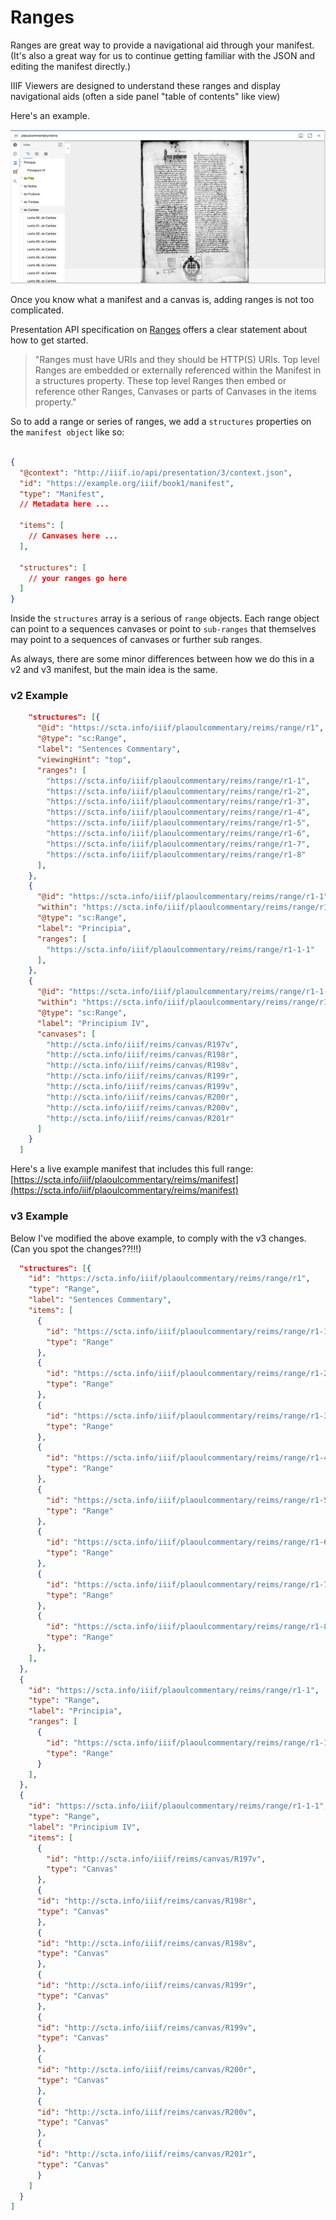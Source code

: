 # Ranges

Ranges are great way to provide a navigational aid through your manifest. (It's also a great way for us to continue getting familiar with the JSON and editing the manifest directly.)

IIIF Viewers are designed to understand these ranges and display navigational aids (often a side panel "table of contents" like view)

Here's an example.

![alt text](imgs/range-image.png)

Once you know what a manifest and a canvas is, adding ranges is not too complicated. 

Presentation API specification on [Ranges](https://iiif.io/api/presentation/3.0/#54-range) offers a clear statement about how to get started.

> "Ranges must have URIs and they should be HTTP(S) URIs. Top level Ranges are embedded or externally referenced within the Manifest in a structures property. These top level Ranges then embed or reference other Ranges, Canvases or parts of Canvases in the items property."

So to add a range or series of ranges, we add a `structures` properties on the `manifest object` like so:

```json

{
  "@context": "http://iiif.io/api/presentation/3/context.json",
  "id": "https://example.org/iiif/book1/manifest",
  "type": "Manifest",
  // Metadata here ...

  "items": [
    // Canvases here ...
  ],

  "structures": [
    // your ranges go here
  ]
}
```

Inside the `structures` array is a serious of `range` objects. Each range object can point to a sequences canvases or point to `sub-ranges` that themselves may point to a sequences of canvases or further sub ranges. 

As always, there are some minor differences between how we do this in a v2 and v3 manifest, but the main idea is the same. 

### v2 Example

```json
    "structures": [{
      "@id": "https://scta.info/iiif/plaoulcommentary/reims/range/r1",
      "@type": "sc:Range",
      "label": "Sentences Commentary",
      "viewingHint": "top",
      "ranges": [
        "https://scta.info/iiif/plaoulcommentary/reims/range/r1-1",
        "https://scta.info/iiif/plaoulcommentary/reims/range/r1-2",
        "https://scta.info/iiif/plaoulcommentary/reims/range/r1-3",
        "https://scta.info/iiif/plaoulcommentary/reims/range/r1-4",
        "https://scta.info/iiif/plaoulcommentary/reims/range/r1-5",
        "https://scta.info/iiif/plaoulcommentary/reims/range/r1-6",
        "https://scta.info/iiif/plaoulcommentary/reims/range/r1-7",
        "https://scta.info/iiif/plaoulcommentary/reims/range/r1-8"
      ],
    },
    {
      "@id": "https://scta.info/iiif/plaoulcommentary/reims/range/r1-1",
      "within": "https://scta.info/iiif/plaoulcommentary/reims/range/r1",
      "@type": "sc:Range",
      "label": "Principia",
      "ranges": [
        "https://scta.info/iiif/plaoulcommentary/reims/range/r1-1-1"
      ],
    },
    {
      "@id": "https://scta.info/iiif/plaoulcommentary/reims/range/r1-1-1",
      "within": "https://scta.info/iiif/plaoulcommentary/reims/range/r1-1",
      "@type": "sc:Range",
      "label": "Principium IV",
      "canvases": [
        "http://scta.info/iiif/reims/canvas/R197v",
        "http://scta.info/iiif/reims/canvas/R198r",
        "http://scta.info/iiif/reims/canvas/R198v",
        "http://scta.info/iiif/reims/canvas/R199r",
        "http://scta.info/iiif/reims/canvas/R199v",
        "http://scta.info/iiif/reims/canvas/R200r",
        "http://scta.info/iiif/reims/canvas/R200v",
        "http://scta.info/iiif/reims/canvas/R201r"
      ]
    }
  ]
```
  
  Here's a live example manifest that includes this full range: [https://scta.info/iiif/plaoulcommentary/reims/manifest](https://scta.info/iiif/plaoulcommentary/reims/manifest)

  ### v3 Example

Below I've modified the above example, to comply with the v3 changes. (Can you spot the changes??!!!)

  ```json
    "structures": [{
      "id": "https://scta.info/iiif/plaoulcommentary/reims/range/r1",
      "type": "Range",
      "label": "Sentences Commentary",
      "items": [
        {
          "id": "https://scta.info/iiif/plaoulcommentary/reims/range/r1-1",
          "type": "Range"
        },
        {
          "id": "https://scta.info/iiif/plaoulcommentary/reims/range/r1-2",
          "type": "Range"
        },
        {
          "id": "https://scta.info/iiif/plaoulcommentary/reims/range/r1-3",
          "type": "Range"
        },
        {
          "id": "https://scta.info/iiif/plaoulcommentary/reims/range/r1-4",
          "type": "Range"
        },
        {
          "id": "https://scta.info/iiif/plaoulcommentary/reims/range/r1-5",
          "type": "Range"
        },
        {
          "id": "https://scta.info/iiif/plaoulcommentary/reims/range/r1-6",
          "type": "Range"
        },
        {
          "id": "https://scta.info/iiif/plaoulcommentary/reims/range/r1-7",
          "type": "Range"
        },
        {
          "id": "https://scta.info/iiif/plaoulcommentary/reims/range/r1-8",
          "type": "Range"
        },
      ],
    },
    {
      "id": "https://scta.info/iiif/plaoulcommentary/reims/range/r1-1",
      "type": "Range",
      "label": "Principia",
      "ranges": [
        {
          "id": "https://scta.info/iiif/plaoulcommentary/reims/range/r1-1-1",
          "type": "Range"
        }
      ],
    },
    {
      "id": "https://scta.info/iiif/plaoulcommentary/reims/range/r1-1-1",
      "type": "Range",
      "label": "Principium IV",
      "items": [
        {
          "id": "http://scta.info/iiif/reims/canvas/R197v",
          "type": "Canvas"
        },
        {
        "id": "http://scta.info/iiif/reims/canvas/R198r",
        "type": "Canvas"
        },
        {
        "id": "http://scta.info/iiif/reims/canvas/R198v",
        "type": "Canvas"
        },
        {
        "id": "http://scta.info/iiif/reims/canvas/R199r",
        "type": "Canvas"
        },
        {
        "id": "http://scta.info/iiif/reims/canvas/R199v",
        "type": "Canvas"
        },
        {
        "id": "http://scta.info/iiif/reims/canvas/R200r",
        "type": "Canvas"
        },
        {
        "id": "http://scta.info/iiif/reims/canvas/R200v",
        "type": "Canvas"
        },
        {
        "id": "http://scta.info/iiif/reims/canvas/R201r",
        "type": "Canvas"
        }
      ]
    }
  ]
```